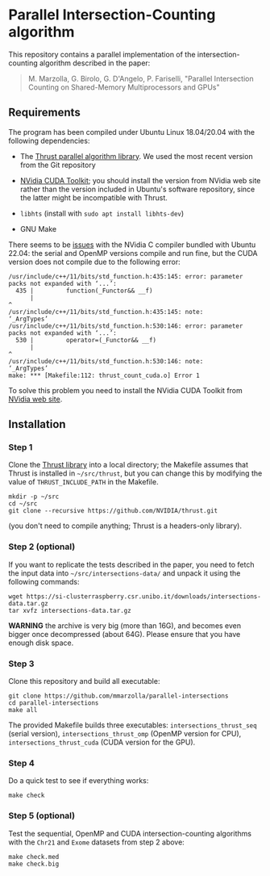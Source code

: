 # Parallel Intersection-Counting algorithm

This repository contains a parallel implementation of the
intersection-counting algorithm described in the paper:

> M. Marzolla, G. Birolo, G. D'Angelo, P. Fariselli, "Parallel
> Intersection Counting on Shared-Memory Multiprocessors and GPUs"

## Requirements

The program has been compiled under Ubuntu Linux 18.04/20.04 with the
following dependencies:

- The [Thrust parallel algorithm library](https://thrust.github.io/).
  We used the most recent version from the Git repository

- [NVidia CUDA Toolkit](https://developer.nvidia.com/cuda-downloads);
  you should install the version from NVidia web site rather than the
  version included in Ubuntu's software repository, since the latter
  might be incompatible with Thrust.

- `libhts` (install with `sudo apt install libhts-dev`)

- GNU Make

There seems to be [issues](https://github.com/NVIDIA/nccl/issues/102§)
with the NVidia C compiler bundled with Ubuntu 22.04: the serial and
OpenMP versions compile and run fine, but the CUDA version does not
compile due to the following error:

```
/usr/include/c++/11/bits/std_function.h:435:145: error: parameter packs not expanded with ‘...’:
  435 |         function(_Functor&& __f)
      |                                                                                                                                                 ^
/usr/include/c++/11/bits/std_function.h:435:145: note:         ‘_ArgTypes’
/usr/include/c++/11/bits/std_function.h:530:146: error: parameter packs not expanded with ‘...’:
  530 |         operator=(_Functor&& __f)
      |                                                                                                                                                  ^
/usr/include/c++/11/bits/std_function.h:530:146: note:         ‘_ArgTypes’
make: *** [Makefile:112: thrust_count_cuda.o] Error 1
```

To solve this problem you need to install the NVidia CUDA Toolkit from
[NVidia web site](https://developer.nvidia.com/cuda-downloads).

## Installation

### Step 1

Clone the [Thrust library](https://thrust.github.io/) into a local
directory; the Makefile assumes that Thrust is installed in
`~/src/thrust`, but you can change this by modifying the value of
`THRUST_INCLUDE_PATH` in the Makefile.

    mkdir -p ~/src
    cd ~/src
    git clone --recursive https://github.com/NVIDIA/thrust.git

(you don't need to compile anything; Thrust is a headers-only library).

### Step 2 (optional)

If you want to replicate the tests described in the paper, you need to
fetch the input data into `~/src/intersections-data/` and unpack it
using the following commands:

    wget https://si-clusterraspberry.csr.unibo.it/downloads/intersections-data.tar.gz
    tar xvfz intersections-data.tar.gz

**WARNING** the archive is very big (more than 16G), and becomes even
bigger once decompressed (about 64G). Please ensure that you have
enough disk space.

### Step 3

Clone this repository and build all executable:

    git clone https://github.com/mmarzolla/parallel-intersections
    cd parallel-intersections
    make all

The provided Makefile builds three executables:
`intersections_thrust_seq` (serial version),
`intersections_thrust_omp` (OpenMP version for CPU),
`intersections_thrust_cuda` (CUDA version for the GPU).

### Step 4

Do a quick test to see if everything works:

    make check

### Step 5 (optional)

Test the sequential, OpenMP and CUDA intersection-counting algorithms
with the `Chr21` and `Exome` datasets from step 2 above:

    make check.med
    make check.big
